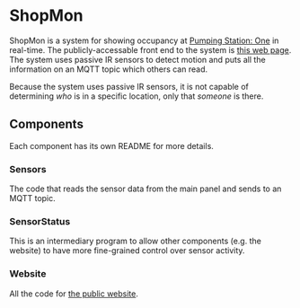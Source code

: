 # ShopMon

ShopMon is a system for showing occupancy at [Pumping Station: One](https://pumpingstationone.org) in real-time. The publicly-accessable front end to the system is [this web page](https://shopmon.pumpingstationone.org). The system uses passive IR sensors to detect motion and puts all the information on an MQTT topic which others can read.

Because the system uses passive IR sensors, it is not capable of determining _who_ is in a specific location, only that _someone_ is there. 

## Components
Each component has its own README for more details.
### Sensors
The code that reads the sensor data from the main panel and sends to an MQTT topic.

### SensorStatus
This is an intermediary program to allow other components (e.g. the website) to have more fine-grained control over sensor activity. 

### Website
All the code for [the public website](https://shopmon.pumpingstationone.org).